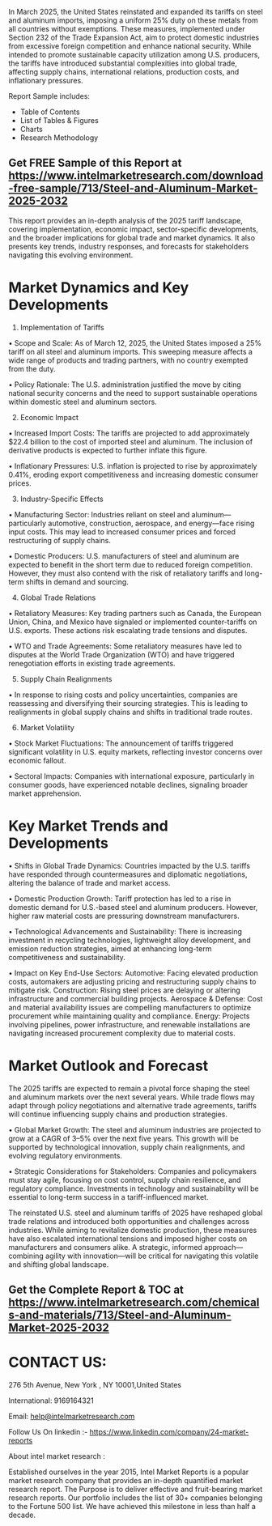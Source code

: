 
In March 2025, the United States reinstated and expanded its tariffs on steel and aluminum imports, imposing a uniform 25% duty on these metals from all countries without exemptions. These measures, implemented under Section 232 of the Trade Expansion Act, aim to protect domestic industries from excessive foreign competition and enhance national security. While intended to promote sustainable capacity utilization among U.S. producers, the tariffs have introduced substantial complexities into global trade, affecting supply chains, international relations, production costs, and inflationary pressures.

Report Sample includes:
- Table of Contents
- List of Tables & Figures
- Charts
- Research Methodology

Get FREE Sample of this Report at https://www.intelmarketresearch.com/download-free-sample/713/Steel-and-Aluminum-Market-2025-2032
-
This report provides an in-depth analysis of the 2025 tariff landscape, covering implementation, economic impact, sector-specific developments, and the broader implications for global trade and market dynamics. It also presents key trends, industry responses, and forecasts for stakeholders navigating this evolving environment.

Market Dynamics and Key Developments
=
1. Implementation of Tariffs

•	Scope and Scale: As of March 12, 2025, the United States imposed a 25% tariff on all steel and aluminum imports. This sweeping measure affects a wide range of products and trading partners, with no country exempted from the duty.

•	Policy Rationale: The U.S. administration justified the move by citing national security concerns and the need to support sustainable operations within domestic steel and aluminum sectors.

2. Economic Impact

•	Increased Import Costs: The tariffs are projected to add approximately $22.4 billion to the cost of imported steel and aluminum. The inclusion of derivative products is expected to further inflate this figure.

•	Inflationary Pressures: U.S. inflation is projected to rise by approximately 0.41%, eroding export competitiveness and increasing domestic consumer prices.

3. Industry-Specific Effects

•	Manufacturing Sector: Industries reliant on steel and aluminum—particularly automotive, construction, aerospace, and energy—face rising input costs. This may lead to increased consumer prices and forced restructuring of supply chains.

•	Domestic Producers: U.S. manufacturers of steel and aluminum are expected to benefit in the short term due to reduced foreign competition. However, they must also contend with the risk of retaliatory tariffs and long-term shifts in demand and sourcing.

4. Global Trade Relations

•	Retaliatory Measures: Key trading partners such as Canada, the European Union, China, and Mexico have signaled or implemented counter-tariffs on U.S. exports. These actions risk escalating trade tensions and disputes.

•	WTO and Trade Agreements: Some retaliatory measures have led to disputes at the World Trade Organization (WTO) and have triggered renegotiation efforts in existing trade agreements.

5. Supply Chain Realignments

•	In response to rising costs and policy uncertainties, companies are reassessing and diversifying their sourcing strategies. This is leading to realignments in global supply chains and shifts in traditional trade routes.

6. Market Volatility

•	Stock Market Fluctuations: The announcement of tariffs triggered significant volatility in U.S. equity markets, reflecting investor concerns over economic fallout.

•	Sectoral Impacts: Companies with international exposure, particularly in consumer goods, have experienced notable declines, signaling broader market apprehension.

Key Market Trends and Developments
=
•	Shifts in Global Trade Dynamics: Countries impacted by the U.S. tariffs have responded through countermeasures and diplomatic negotiations, altering the balance of trade and market access.

•	Domestic Production Growth: Tariff protection has led to a rise in domestic demand for U.S.-based steel and aluminum producers. However, higher raw material costs are pressuring downstream manufacturers.

•	Technological Advancements and Sustainability: There is increasing investment in recycling technologies, lightweight alloy development, and emission reduction strategies, aimed at enhancing long-term competitiveness and sustainability.

•	Impact on Key End-Use Sectors: Automotive: Facing elevated production costs, automakers are adjusting pricing and restructuring supply chains to mitigate risk. Construction: Rising steel prices are delaying or altering infrastructure and commercial building projects. Aerospace & Defense: Cost and material availability issues are compelling manufacturers to optimize procurement while maintaining quality and compliance. Energy: Projects involving pipelines, power infrastructure, and renewable installations are navigating increased procurement complexity due to material costs.

Market Outlook and Forecast
=
The 2025 tariffs are expected to remain a pivotal force shaping the steel and aluminum markets over the next several years. While trade flows may adapt through policy negotiations and alternative trade agreements, tariffs will continue influencing supply chains and production strategies.

•	Global Market Growth: The steel and aluminum industries are projected to grow at a CAGR of 3–5% over the next five years. This growth will be supported by technological innovation, supply chain realignments, and evolving regulatory environments.

•	Strategic Considerations for Stakeholders: Companies and policymakers must stay agile, focusing on cost control, supply chain resilience, and regulatory compliance. Investments in technology and sustainability will be essential to long-term success in a tariff-influenced market.

The reinstated U.S. steel and aluminum tariffs of 2025 have reshaped global trade relations and introduced both opportunities and challenges across industries. While aiming to revitalize domestic production, these measures have also escalated international tensions and imposed higher costs on manufacturers and consumers alike. A strategic, informed approach—combining agility with innovation—will be critical for navigating this volatile and shifting global landscape.

Get the Complete Report & TOC at https://www.intelmarketresearch.com/chemicals-and-materials/713/Steel-and-Aluminum-Market-2025-2032
-
CONTACT US:
=
276 5th Avenue, New York , NY 10001,United States

International: 9169164321

Email: help@intelmarketresearch.com

Follow Us On linkedin :- https://www.linkedin.com/company/24-market-reports

About intel market research :

Established ourselves in the year 2015, Intel Market Reports is a popular market research company that provides an in-depth quantified market research report. The Purpose is to deliver effective and fruit-bearing market research reports. Our portfolio includes the list of 30+ companies belonging to the Fortune 500 list. We have achieved this milestone in less than half a decade.
